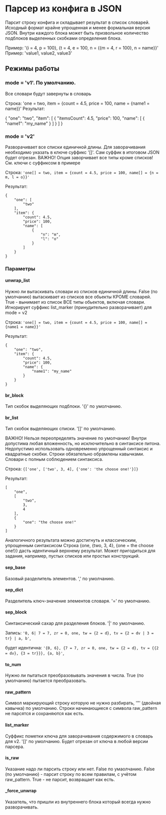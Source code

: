 # Парсер из конфига в JSON
Парсит строку конфига и складывает результат в список словарей.
Исходный формат крайне упрощенная и менее формальная версия JSON.
Внутри каждого блока может быть призвольное количество подблоков выделенных
скобками определения блока.

Пример: '{i = 4, p = 100}, {t = 4, e = 100, n = {{m = 4, r = 100}, n = name}}'
Пример: 'value1, value2, value3'

## Режимы работы

### mode = 'v1'. По умолчанию.
Все словари будут завернуты в словарь

Строка: 'one = two, item = {count = 4.5, price = 100, name = {name1 = name}}'
Результат:

{
    "one": "two",
    "item": [
        {
            "itemsCount": 4.5,
            "price": 100,
            "name": [
                {
                    "name1": "my_name"
                }
            ]
        }
    ]
}

### mode = 'v2'
Разворачивает все списки единичной длины.
Для заворачивания необходимо указать в ключе суффикс '[]'.
Сам суффик в итоговом JSON будет отрезан.
ВАЖНО! Опция заворчивает все типы кроме списков!
См. ключи c суффиксом в примере

Строка: ```'one[] = two, item = {сount = 4.5, price = 100, name[] = {n = m, l = o}}'```

Результат:
```
{
    "one": [
        "two"
    ],
    "item": {
        "count": 4.5,
        "price": 100,
        "name": [
            {
                "n": "m",
                "l": "o"
            }
        ]
    }
}
```
### Параметры

#### unwrap_list
Нужно ли вытаскивать словари из списков единичной длины.
False (по умолчанию) вытаскивает из списков все обьекты КРОМЕ словарей.
True - вынимает из список ВСЕ типы обьектов, включая словари.
Игнорирует суффикс list_marker (принудительно разворачивает) для mode = v2

Строка: ```'one[] = two, item = {count = 4.5, price = 100, name[] = {name1 = name}}'```

Результат:
```
{
    "one": "two",
    "item": {
        "count": 4.5,
        "price": 100,
        "name": {
            "name1": "my_name"
        }
    }
}
```
#### br_block
Тип скобок выделяющих подблоки. '{}' по умолчанию.

#### br_list
Тип скобок выделяющих списки. '[]' по умолчанию.

ВАЖНО! Нельзя переопределять значение по умолчанию!
Внутри допустима любая вложенность, но исключительно в синтаксисе питона.
Недопустимо использовать одновременно упрощенный синтаксис и квадратные скобки.
Строки обязательно обрамлены кавычками. Словари с полным соблюдением синтаксиса.

Строка: ```{['one', ['two', 3, 4], {'one': 'the choose one!'}]}```

Результат:
```
[
    "one",
    [
        "two",
        3,
        4
    ],
    {
        "one": "the choose one!"
    }
]
```
Аналогичного результата можно достигнуть и классическим, упрощенным синтаксисом
Строка {one, {two, 3, 4}, {one = the choose one!}} дасть идентичный верхнему результат.
Может пригодиться для задания, например, пустых списков или простых конструкций.

#### sep_base
Базовый разделитель элементов. ',' по умолчанию.

#### sep_dict
Разделитель ключ-значение элементов словаря. '=' по умолчанию.

#### sep_block
Синтаксический сахар для разделения блоков. '|' по умолчанию.

Запись: ```'0, 6| 7 = 7, zr = 0, one, tw = {2 = d}, tv = {2 = dv | 3 = tr} | a, b'```,

будет идентична: ```'{0, 6}, {7 = 7, zr = 0, one, tw = {2 = d}, tv = {{2 = dv}, {3 = tr}}}, {a, b}'```,

#### to_num
Нужно ли пытаться преобразовывать значения в числа.
True (по умолчанию) пытается преобразовать.

#### raw_pattern
Символ маркирующий строку которую не нужно разбирать,
'"' (двойная кавычка) по умолчанию.
Строки начинающиеся с символа raw_pattern не парсятся и сохраняются как есть.

#### list_marker
Суффикс пометки ключа для заворачивания содержимого в словарь для v2.
'[]' по умолчанию. Будет отрезан от ключа в любой версии парсера.

#### is_raw
Указание надо ли парсить строку или нет. False по умаолчанию.
False (по умолчанию) - парсит строку по всем правилам, с учётом raw_pattern.
True - не парсит, возвращает как есть.

#### \_force_unwrap
Указатель, что пришли из внутреннего блока который
всегда нужно разворачивать.

